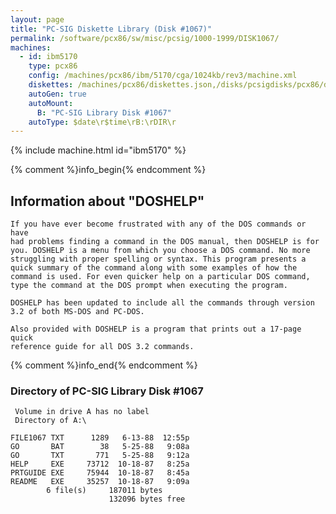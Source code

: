 ```yaml
---
layout: page
title: "PC-SIG Diskette Library (Disk #1067)"
permalink: /software/pcx86/sw/misc/pcsig/1000-1999/DISK1067/
machines:
  - id: ibm5170
    type: pcx86
    config: /machines/pcx86/ibm/5170/cga/1024kb/rev3/machine.xml
    diskettes: /machines/pcx86/diskettes.json,/disks/pcsigdisks/pcx86/diskettes.json
    autoGen: true
    autoMount:
      B: "PC-SIG Library Disk #1067"
    autoType: $date\r$time\rB:\rDIR\r
---
```


{% include machine.html id="ibm5170" %}

{% comment %}info_begin{% endcomment %}

## Information about "DOSHELP"

    If you have ever become frustrated with any of the DOS commands or have
    had problems finding a command in the DOS manual, then DOSHELP is for
    you. DOSHELP is a menu from which you choose a DOS command. No more
    struggling with proper spelling or syntax. This program presents a
    quick summary of the command along with some examples of how the
    command is used. For even quicker help on a particular DOS command,
    type the command at the DOS prompt when executing the program.
    
    DOSHELP has been updated to include all the commands through version
    3.2 of both MS-DOS and PC-DOS.
    
    Also provided with DOSHELP is a program that prints out a 17-page quick
    reference guide for all DOS 3.2 commands.
{% comment %}info_end{% endcomment %}


### Directory of PC-SIG Library Disk #1067

     Volume in drive A has no label
     Directory of A:\

    FILE1067 TXT      1289   6-13-88  12:55p
    GO       BAT        38   5-25-88   9:08a
    GO       TXT       771   5-25-88   9:12a
    HELP     EXE     73712  10-18-87   8:25a
    PRTGUIDE EXE     75944  10-18-87   8:45a
    README   EXE     35257  10-18-87   9:09a
            6 file(s)     187011 bytes
                          132096 bytes free
